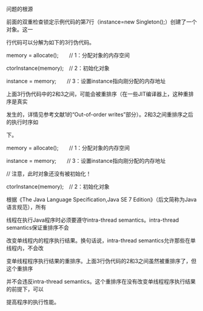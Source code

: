 问题的根源

前面的双重检查锁定示例代码的第7行（instance=new Singleton\(\);）创建了一个对象。这一

行代码可以分解为如下的3行伪代码。

memory = allocate\(\);　　// 1：分配对象的内存空间

ctorInstance\(memory\);　// 2：初始化对象

instance = memory;　　// 3：设置instance指向刚分配的内存地址

上面3行伪代码中的2和3之间，可能会被重排序（在一些JIT编译器上，这种重排序是真实

发生的，详情见参考文献1的“Out-of-order writes”部分）。2和3之间重排序之后的执行时序如

下。

memory = allocate\(\);　　// 1：分配对象的内存空间

instance = memory;　　// 3：设置instance指向刚分配的内存地址

// 注意，此时对象还没有被初始化！

ctorInstance\(memory\);　// 2：初始化对象

根据《The Java Language Specification,Java SE 7 Edition》（后文简称为Java语言规范），所有

线程在执行Java程序时必须要遵守intra-thread semantics。intra-thread semantics保证重排序不会

改变单线程内的程序执行结果。换句话说，intra-thread semantics允许那些在单线程内，不会改

变单线程程序执行结果的重排序。上面3行伪代码的2和3之间虽然被重排序了，但这个重排序

并不会违反intra-thread semantics。这个重排序在没有改变单线程程序执行结果的前提下，可以

提高程序的执行性能。

